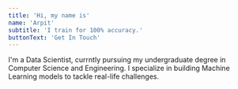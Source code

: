 ```yaml
---
title: 'Hi, my name is'
name: 'Arpit'
subtitle: 'I train for 100% accuracy.'
buttonText: 'Get In Touch'
---
```


I'm a Data Scientist, currntly pursuing my undergraduate degree in Computer Science and Engineering. I specialize in building Machine Learning models to tackle real-life challenges.

